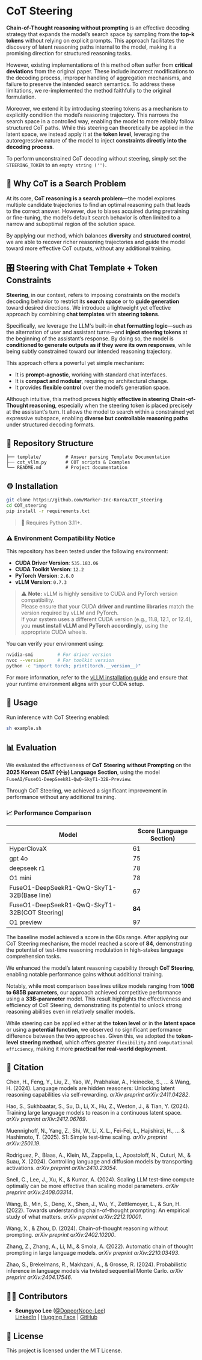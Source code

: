 # CoT Steering

**Chain-of-Thought reasoning without prompting** is an effective decoding strategy that expands the model’s search space by sampling from the **top-k tokens** without relying on explicit prompts. This approach facilitates the discovery of latent reasoning paths internal to the model, making it a promising direction for structured reasoning tasks.

However, existing implementations of this method often suffer from **critical deviations** from the original paper. These include incorrect modifications to the decoding process, improper handling of aggregation mechanisms, and failure to preserve the intended search semantics. To address these limitations, we re-implemented the method faithfully to the original formulation.

Moreover, we extend it by introducing steering tokens as a mechanism to explicitly condition the model’s reasoning trajectory. This narrows the search space in a controlled way, enabling the model to more reliably follow structured CoT paths. While this steering can theoretically be applied in the latent space, we instead apply it at the **token level**, leveraging the autoregressive nature of the model to inject **constraints directly into the decoding process**.

To perform unconstrained CoT decoding without steering, simply set the `STEERING_TOKEN` to an `empty string ('')`.

## 🧠 Why CoT is a Search Problem

At its core, **CoT reasoning is a search problem**—the model explores multiple candidate trajectories to find an optimal reasoning path that leads to the correct answer. However, due to biases acquired during pretraining or fine-tuning, the model’s default search behavior is often limited to a narrow and suboptimal region of the solution space.

By applying our method, which balances **diversity** and **structured control**, we are able to recover richer reasoning trajectories and guide the model toward more effective CoT outputs, without any additional training.


## 🎛️ Steering with Chat Template + Token Constraints

**Steering**, in our context, refers to imposing constraints on the model’s decoding behavior to restrict its **search space** or to **guide generation** toward desired directions. We introduce a lightweight yet effective approach by combining **chat templates** with **steering tokens**.

Specifically, we leverage the LLM's built-in **chat formatting logic**—such as the alternation of user and assistant turns—and **inject steering tokens** at the beginning of the assistant’s response. By doing so, the model is **conditioned to generate outputs as if they were its own responses**, while being subtly constrained toward our intended reasoning trajectory.

This approach offers a powerful yet simple mechanism:
- It is **prompt-agnostic**, working with standard chat interfaces.
- It is **compact and modular**, requiring no architectural change.
- It provides **flexible control** over the model’s generation space.

Although intuitive, this method proves highly **effective in steering Chain-of-Thought reasoning**, especially when the steering token is placed precisely at the assistant’s turn. It allows the model to search within a constrained yet expressive subspace, enabling **diverse but controllable reasoning paths** under structured decoding formats.



## 📁 Repository Structure

```
├── template/         # Answer parsing Template Documentation
├── cot_vllm.py       # COT scripts & Examples
└── README.md         # Project documentation
```

## ⚙️ Installation

```bash
git clone https://github.com/Marker-Inc-Korea/COT_steering
cd COT_steering
pip install -r requirements.txt
```

> 📝 Requires Python 3.11+.


### ⚠️ Environment Compatibility Notice

This repository has been tested under the following environment:

- **CUDA Driver Version**: `535.183.06`  
- **CUDA Toolkit Version**: `12.2`  
- **PyTorch Version**: `2.6.0`  
- **vLLM Version**: `0.7.3`

> ⚠️ **Note:** vLLM is highly sensitive to CUDA and PyTorch version compatibility.  
> Please ensure that your CUDA **driver and runtime libraries** match the version required by vLLM and PyTorch.  
> If your system uses a different CUDA version (e.g., 11.8, 12.1, or 12.4), you **must install vLLM and PyTorch accordingly**, using the appropriate CUDA wheels.

You can verify your environment using:

```bash
nvidia-smi         # For driver version
nvcc --version     # For toolkit version
python -c "import torch; print(torch.__version__)"
```

For more information, refer to the [vLLM installation guide](https://github.com/vllm-project/vllm#installation) and ensure that your runtime environment aligns with your CUDA setup.



## 🚀 Usage

Run inference with CoT Steering enabled:

```bash
sh example.sh
```

## 📊 Evaluation

We evaluated the effectiveness of **CoT Steering without Prompting** on the **2025 Korean CSAT (수능) Language Section**, using the model `FuseAI/FuseO1-DeepSeekR1-QwQ-SkyT1-32B-Preview`.

Through CoT Steering, we achieved a significant improvement in performance without any additional training.

### 📈 Performance Comparison

| Model                                      | Score (Language Section) |
|-------------------------------------------|---------------------------|
| HyperClovaX     | 61                        |
| gpt 4o       | 75                        |
| deepseek r1     | 78                        |
| O1 mini      | 78                        |
| FuseO1-DeepSeekR1-QwQ-SkyT1-32B(Base line)            | 67                    |
| FuseO1-DeepSeekR1-QwQ-SkyT1-32B(COT Steering)            | **84**                    |
| O1 preview             | 97                    |

The baseline model achieved a score in the 60s range. After applying our CoT Steering mechanism, the model reached a score of **84**, demonstrating the potential of test-time reasoning modulation in high-stakes language comprehension tasks.

We enhanced the model’s latent reasoning capability through **CoT Steering**, enabling notable performance gains without additional training.

Notably, while most comparison baselines utilize models ranging from **100B to 685B parameters**, our approach achieved competitive performance using a **33B-parameter** model. This result highlights the effectiveness and efficiency of CoT Steering, demonstrating its potential to unlock strong reasoning abilities even in relatively smaller models.

While steering can be applied either at the **token level** or in the **latent space** or using a **potential function**, we observed no significant performance difference between the two approaches.
Given this, we adopted the **token-level steering method**, which offers greater `flexibility` and `computational efficiency`, making it more **practical for real-world deployment**.



## 📌 Citation

Chen, H., Feng, Y., Liu, Z., Yao, W., Prabhakar, A., Heinecke, S., ... & Wang, H. (2024). Language models are hidden reasoners: Unlocking latent reasoning capabilities via self-rewarding. *arXiv preprint arXiv:2411.04282*.

Hao, S., Sukhbaatar, S., Su, D., Li, X., Hu, Z., Weston, J., & Tian, Y. (2024). Training large language models to reason in a continuous latent space. *arXiv preprint arXiv:2412.06769*.

Muennighoff, N., Yang, Z., Shi, W., Li, X. L., Fei-Fei, L., Hajishirzi, H., ... & Hashimoto, T. (2025). S1: Simple test-time scaling. *arXiv preprint arXiv:2501.19*.

Rodriguez, P., Blaas, A., Klein, M., Zappella, L., Apostoloff, N., Cuturi, M., & Suau, X. (2024). Controlling language and diffusion models by transporting activations. *arXiv preprint arXiv:2410.23054*.

Snell, C., Lee, J., Xu, K., & Kumar, A. (2024). Scaling LLM test-time compute optimally can be more effective than scaling model parameters. *arXiv preprint arXiv:2408.03314*.

Wang, B., Min, S., Deng, X., Shen, J., Wu, Y., Zettlemoyer, L., & Sun, H. (2022). Towards understanding chain-of-thought prompting: An empirical study of what matters. *arXiv preprint arXiv:2212.10001*.

Wang, X., & Zhou, D. (2024). Chain-of-thought reasoning without prompting. *arXiv preprint arXiv:2402.10200*.

Zhang, Z., Zhang, A., Li, M., & Smola, A. (2022). Automatic chain of thought prompting in large language models. *arXiv preprint arXiv:2210.03493*.

Zhao, S., Brekelmans, R., Makhzani, A., & Grosse, R. (2024). Probabilistic inference in language models via twisted sequential Monte Carlo. *arXiv preprint arXiv:2404.17546*.


## 🧑‍💻 Contributors

- **Seungyoo Lee** ([@DopeorNope-Lee](https://github.com/DopeorNope-Lee))  
  [LinkedIn](https://www.linkedin.com/in/seungyoo-lee-62b098281/) | [Hugging Face](https://huggingface.co/DopeorNope) | [GitHub](https://github.com/DopeorNope-Lee)


## 📄 License

This project is licensed under the MIT License.
